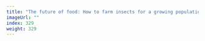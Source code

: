```yaml
---
title: "The future of food: How to farm insects for a growing population"
imageUrl: ""
index: 329
weight: 329
---
```

